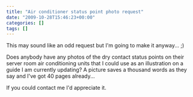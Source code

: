 ```yaml
---
title: "Air conditioner status point photo request"
date: "2009-10-28T15:46:23+00:00"
categories: []
tags: []
---
```


This may sound like an odd request but I'm going to make it anyway... ;)

Does anybody have any photos of the dry contact status points on their server room air conditioning units that I could use as an illustration on a guide I am currently updating? A picture saves a thousand words as they say and I've got 40 pages already...

If you could contact me I'd appreciate it.
